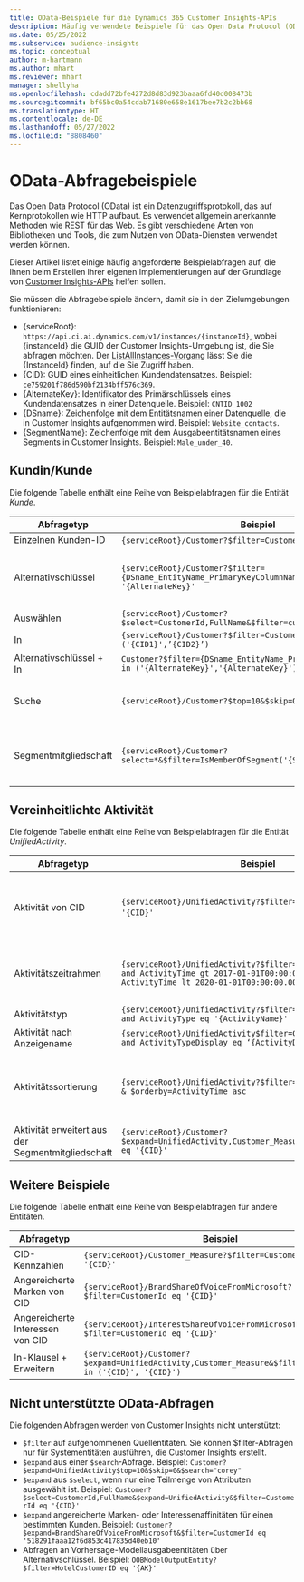 ```yaml
---
title: OData-Beispiele für die Dynamics 365 Customer Insights-APIs
description: Häufig verwendete Beispiele für das Open Data Protocol (OData) zum Abfragen der Customer Insights-APIs zum Überprüfen von Daten.
ms.date: 05/25/2022
ms.subservice: audience-insights
ms.topic: conceptual
author: m-hartmann
ms.author: mhart
ms.reviewer: mhart
manager: shellyha
ms.openlocfilehash: cdadd72bfe4272d8d83d923baaa6fd40d008473b
ms.sourcegitcommit: bf65bc0a54cdab71680e658e1617bee7b2c2bb68
ms.translationtype: HT
ms.contentlocale: de-DE
ms.lasthandoff: 05/27/2022
ms.locfileid: "8808460"
---
```

# <a name="odata-query-examples"></a>OData-Abfragebeispiele

Das Open Data Protocol (OData) ist ein Datenzugriffsprotokoll, das auf Kernprotokollen wie HTTP aufbaut. Es verwendet allgemein anerkannte Methoden wie REST für das Web. Es gibt verschiedene Arten von Bibliotheken und Tools, die zum Nutzen von OData-Diensten verwendet werden können.

Dieser Artikel listet einige häufig angeforderte Beispielabfragen auf, die Ihnen beim Erstellen Ihrer eigenen Implementierungen auf der Grundlage von [Customer Insights-APIs](apis.md) helfen sollen.

Sie müssen die Abfragebeispiele ändern, damit sie in den Zielumgebungen funktionieren: 

- {serviceRoot}: `https://api.ci.ai.dynamics.com/v1/instances/{instanceId}`, wobei {instanceId} die GUID der Customer Insights-Umgebung ist, die Sie abfragen möchten. Der [ListAllInstances-Vorgang](https://developer.ci.ai.dynamics.com/api-details#api=CustomerInsights&operation=Get-all-instances) lässt Sie die {InstanceId} finden, auf die Sie Zugriff haben.
- {CID}: GUID eines einheitlichen Kundendatensatzes. Beispiel: `ce759201f786d590bf2134bff576c369`.
- {AlternateKey}: Identifikator des Primärschlüssels eines Kundendatensatzes in einer Datenquelle. Beispiel: `CNTID_1002`
- {DSname}: Zeichenfolge mit dem Entitätsnamen einer Datenquelle, die in Customer Insights aufgenommen wird. Beispiel: `Website_contacts`.
- {SegmentName}: Zeichenfolge mit dem Ausgabeentitätsnamen eines Segments in Customer Insights. Beispiel: `Male_under_40`.

## <a name="customer"></a>Kundin/Kunde

Die folgende Tabelle enthält eine Reihe von Beispielabfragen für die Entität *Kunde*.

|Abfragetyp |Beispiel  | Notiz  |
|---------|---------|---------|
|Einzelnen Kunden-ID     | `{serviceRoot}/Customer?$filter=CustomerId eq '{CID}'`          |  |
|Alternativschlüssel    | `{serviceRoot}/Customer?$filter={DSname_EntityName_PrimaryKeyColumnName} eq '{AlternateKey}'`         |  Alternative Schlüssel bleiben in der einheitlichen Kundenentität bestehen       |
|Auswählen   | `{serviceRoot}/Customer?$select=CustomerId,FullName&$filter=customerid eq '1'`        |         |
|In    | `{serviceRoot}/Customer?$filter=CustomerId in ('{CID1}',’{CID2}’)`        |         |
|Alternativschlüssel + In   | `Customer?$filter={DSname_EntityName_PrimaryKeyColumnName} in ('{AlternateKey}','{AlternateKey}')`         |         |
|Suche  | `{serviceRoot}/Customer?$top=10&$skip=0&$search="string"`        |   Gibt die Top-10-Ergebnisse für eine Suchzeichenfolge zurück      |
|Segmentmitgliedschaft  | `{serviceRoot}/Customer?select=*&$filter=IsMemberOfSegment('{SegmentName}')&$top=10`     | Gibt eine voreingestellte Anzahl von Zeilen aus der Segmentierungsentität zurück.      |

## <a name="unified-activity"></a>Vereinheitlichte Aktivität

Die folgende Tabelle enthält eine Reihe von Beispielabfragen für die Entität *UnifiedActivity*.

|Abfragetyp |Beispiel  | Notiz  |
|---------|---------|---------|
|Aktivität von CID     | `{serviceRoot}/UnifiedActivity?$filter=CustomerId eq '{CID}'`          | Listet Aktivitäten eines bestimmten Kundenprofils auf |
|Aktivitätszeitrahmen    | `{serviceRoot}/UnifiedActivity?$filter=CustomerId eq '{CID}' and ActivityTime gt 2017-01-01T00:00:00.000Z and ActivityTime lt 2020-01-01T00:00:00.000Z`     |  Aktivitäten eines Kundenprofils in einem Zeitrahmen       |
|Aktivitätstyp    |   `{serviceRoot}/UnifiedActivity?$filter=CustomerId eq '{CID}' and ActivityType eq '{ActivityName}'`        |         |
|Aktivität nach Anzeigename     | `{serviceRoot}/UnifiedActivity$filter=CustomerId eq ‘{CID}’ and ActivityTypeDisplay eq ‘{ActivityDisplayName}’`        | |
|Aktivitätssortierung    | `{serviceRoot}/UnifiedActivity?$filter=CustomerId eq ‘{CID}’ & $orderby=ActivityTime asc`     |  Sortieren von Aktivitäten in aufsteigender oder absteigender Reihenfolge       |
|Aktivität erweitert aus der Segmentmitgliedschaft  |   `{serviceRoot}/Customer?$expand=UnifiedActivity,Customer_Measure&$filter=CustomerId eq '{CID}'`     |         |

## <a name="other-examples"></a>Weitere Beispiele

Die folgende Tabelle enthält eine Reihe von Beispielabfragen für andere Entitäten.

|Abfragetyp |Beispiel  | Notiz  |
|---------|---------|---------|
|CID-Kennzahlen    | `{serviceRoot}/Customer_Measure?$filter=CustomerId eq '{CID}'`          |  |
|Angereicherte Marken von CID    | `{serviceRoot}/BrandShareOfVoiceFromMicrosoft?$filter=CustomerId eq '{CID}'`  |       |
|Angereicherte Interessen von CID    |   `{serviceRoot}/InterestShareOfVoiceFromMicrosoft?$filter=CustomerId eq '{CID}'`       |         |
|In-Klausel + Erweitern     | `{serviceRoot}/Customer?$expand=UnifiedActivity,Customer_Measure&$filter=CustomerId in ('{CID}', '{CID}')`         | |

## <a name="not-supported-odata-queries"></a>Nicht unterstützte OData-Abfragen

Die folgenden Abfragen werden von Customer Insights nicht unterstützt:

- `$filter` auf aufgenommenen Quellentitäten. Sie können $filter-Abfragen nur für Systementitäten ausführen, die Customer Insights erstellt.
- `$expand` aus einer `$search`-Abfrage. Beispiel: `Customer?$expand=UnifiedActivity$top=10&$skip=0&$search="corey"`
- `$expand` aus `$select`, wenn nur eine Teilmenge von Attributen ausgewählt ist. Beispiel: `Customer?$select=CustomerId,FullName&$expand=UnifiedActivity&$filter=CustomerId eq '{CID}'`
- `$expand` angereicherte Marken- oder Interessenaffinitäten für einen bestimmten Kunden. Beispiel: `Customer?$expand=BrandShareOfVoiceFromMicrosoft&$filter=CustomerId eq '518291faaa12f6d853c417835d40eb10'`
- Abfragen an Vorhersage-Modellausgabeentitäten über Alternativschlüssel. Beispiel: `OOBModelOutputEntity?$filter=HotelCustomerID eq '{AK}'`

